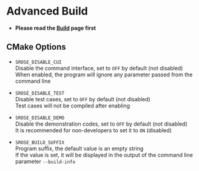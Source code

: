 # Advanced Build
- **Please read the [Build](./build.md) page first**

## CMake Options
- `SROSE_DISABLE_CUI`  
  Disable the command interface, set to `OFF` by default (not disabled)  
  When enabled, the program will ignore any parameter passed from the command line

- `SROSE_DISABLE_TEST`  
  Disable test cases, set to `OFF` by default (not disabled)  
  Test cases will not be compiled after enabling

- `SROSE_DISABLE_DEMO`  
  Disable the demonstration codes, set to `OFF` by default (not disabled)  
  It is recommended for non-developers to set it to `ON` (disabled)

- `SROSE_BUILD_SUFFIX`  
  Program suffix, the default value is an empty string  
  If the value is set, it will be displayed in the output of the command line parameter `--build-info`
